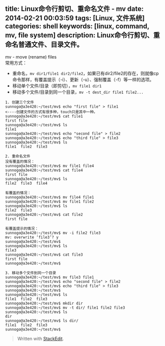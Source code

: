 title: Linux命令行剪切、重命名文件 - mv
date: 2014-02-21 00:03:59
tags: [Linux, 文件系统]
categories: shell
keywords: [linux, command, mv, file system]
description: Linux命令行剪切、重命名普通文件、目录文件。
---

mv - move (rename) files  
常用方式：

* 重命名，`mv dir1/file1 dir2/file2`，如果已有dir2/file2的存在，则就像cp命令那样，有覆盖提示（-i）、更新（-u）、强制覆盖（-f）等一样的选项。
* 移动单个文件/目录（即剪切），`mv file1 dir1`
* 移动多个文件/目录到同一个目录，`mv -t dest_dir file1 file2...`

<!--more-->

```
1. 创建三个文件
sunnogo@a3e420:~/test/mv$ echo "first file" > file1
<----创建文件的方式有很多种，touch只是其中一种。
sunnogo@a3e420:~/test/mv$ cat file1 
first file
sunnogo@a3e420:~/test/mv$ ls
file1
sunnogo@a3e420:~/test/mv$ echo "second file" > file2
sunnogo@a3e420:~/test/mv$ echo "third file" > file3
sunnogo@a3e420:~/test/mv$ ls
file1  file2  file3

2. 重命名文件
没有覆盖的情况：
sunnogo@a3e420:~/test/mv$ mv file1 file4
sunnogo@a3e420:~/test/mv$ cat file4 
first file
sunnogo@a3e420:~/test/mv$ ls
file2  file3  file4

有覆盖的情况：
sunnogo@a3e420:~/test/mv$ mv file4 file1
sunnogo@a3e420:~/test/mv$ mv file1 file2
sunnogo@a3e420:~/test/mv$ ls
file2  file3
sunnogo@a3e420:~/test/mv$ cat file2
first file

有覆盖提示的情况：
sunnogo@a3e420:~/test/mv$ mv -i file2 file3
mv: overwrite ‘file3’? y
sunnogo@a3e420:~/test/mv$ 
sunnogo@a3e420:~/test/mv$ ls
file3
sunnogo@a3e420:~/test/mv$ cat file3 
first file
sunnogo@a3e420:~/test/mv$ 

3. 移动多个文件到同一个目录
sunnogo@a3e420:~/test/mv$ mv file3 file1
sunnogo@a3e420:~/test/mv$ echo "second file" > file2
sunnogo@a3e420:~/test/mv$ echo "third file" > file3
sunnogo@a3e420:~/test/mv$ 
sunnogo@a3e420:~/test/mv$ ls
file1  file2  file3
sunnogo@a3e420:~/test/mv$ mkdir dir
sunnogo@a3e420:~/test/mv$ mv -t dir/ file1 file2 file3 
sunnogo@a3e420:~/test/mv$ ls
dir
sunnogo@a3e420:~/test/mv$ ls dir/
file1  file2  file3
sunnogo@a3e420:~/test/mv$ 
```

> Written with [StackEdit](https://stackedit.io/).
